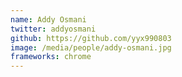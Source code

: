 ```yaml
---
name: Addy Osmani
twitter: addyosmani
github: https://github.com/yyx990803
image: /media/people/addy-osmani.jpg
frameworks: chrome
---
```

